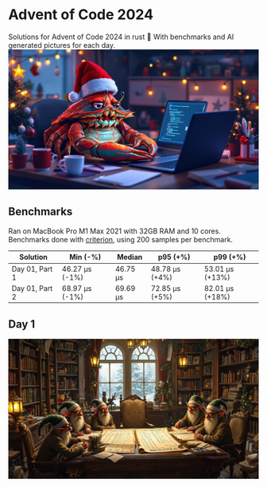 # Advent of Code 2024

Solutions for Advent of Code 2024 in rust 🦀 With benchmarks and AI generated pictures for each day.
![crabklaus](pics/crabklaus.jpg)

<!-- BENCHMARKS -->
## Benchmarks
Ran on MacBook Pro M1 Max 2021 with 32GB RAM and 10 cores.
Benchmarks done with [criterion](https://github.com/bheisler/criterion.rs), using 200 samples per benchmark.

| Solution | Min (-%) | Median | p95 (+%) | p99 (+%) |
|----------|----------|---------|-----------|----------|
| Day 01, Part 1 | 46.27 µs (-1%) | 46.75 µs | 48.78 µs (+4%) | 53.01 µs (+13%) |
| Day 01, Part 2 | 68.97 µs (-1%) | 69.69 µs | 72.85 µs (+5%) | 82.01 µs (+18%) |

<!-- BENCHMARKS_END -->

## Day 1

![day1](pics/day01.jpg)